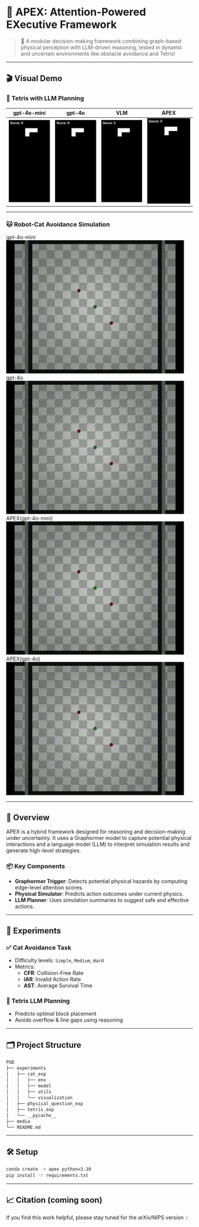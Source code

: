 # 🧠 APEX: Attention-Powered EXecutive Framework

> 🚀 A modular decision-making framework combining graph-based physical perception with LLM-driven reasoning, tested in dynamic and uncertain environments like obstacle avoidance and Tetris!

---

## 🎬 Visual Demo

### 🧱 Tetris with LLM Planning

| gpt-4o-mini                            | gpt-4o                            | VLM                            | APEX                            |
|----------------------------------------|-----------------------------------|--------------------------------|---------------------------------|
| ![](media/gpt-4o-mini_action_diff.gif) | ![](media/gpt-4o_action_diff.gif) | ![](media/VLM_action_diff.gif) | ![](media/APEX_action_diff.gif) |

---

### 🐱 Robot-Cat Avoidance Simulation
gpt-4o-mini
![](media/cat/turing_cat_llm_Simple_LLM_gpt-4o-mini.gif)
gpt-4o
![](media/cat/turing_cat_llm_Simple_LLM_gpt-4o.gif)
APEX(gpt-4o-mini)
![](media/cat/turing_cat_llm_Simple_APEX_gpt-4o-mini.gif)
APEX(gpt-4o)
![](media/cat/turing_cat_llm_Simple_APEX_gpt-4o.gif)

---

## 🌌 Overview
APEX is a hybrid framework designed for reasoning and decision-making under uncertainty. It uses a Graphormer model to capture potential physical interactions and a language model (LLM) to interpret simulation results and generate high-level strategies.

### 📦 Key Components
- **Graphormer Trigger**: Detects potential physical hazards by computing edge-level attention scores.
- **Physical Simulator**: Predicts action outcomes under current physics.
- **LLM Planner**: Uses simulation summaries to suggest safe and effective actions.

---

## 🧪 Experiments

### ✅ Cat Avoidance Task
- Difficulty levels: `Simple`, `Medium`, `Hard`
- Metrics:
  - **CFR**: Collision-Free Rate
  - **IAR**: Invalid Action Rate
  - **AST**: Average Survival Time

### 🧱 Tetris LLM Planning
- Predicts optimal block placement
- Avoids overflow & line gaps using reasoning

---

## 🗂 Project Structure
```
PGD
├── experiments
│   ├── cat_exp
│   │   ├── env
│   │   ├── model
│   │   ├── utils
│   │   └── visualization
│   ├── physical_question_exp
│   ├── tetris_exp
│   └── __pycache__
├── media
└── README.md
```

---

## 🛠 Setup
```bash
conda create -n apex python=3.10
pip install -r requirements.txt
```

---

## 📈 Citation (coming soon)

If you find this work helpful, please stay tuned for the arXiv/NIPS version 💡

